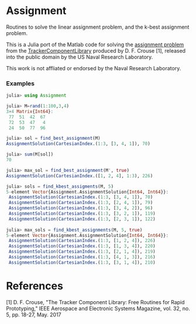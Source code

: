 # Assignment

Routines to solve the linear assignment problem, and the k-best assignment problem.

This is a Julia port of the Matlab code for solving the 
[assignment problem](https://en.wikipedia.org/wiki/Assignment_problem) 
from the [TrackerComponentLibrary](https://github.com/USNavalResearchLaboratory/TrackerComponentLibrary) 
produced by D. F. Crouse [1], released into the public domain by the US Naval Research Laboratory.

This work is not affliated or endorsed by the Naval Research Laboratory.

### Examples
```julia
julia> using Assignment

julia> M=rand(1:100,3,4)
3×4 Matrix{Int64}:
 77  51  42  67
 72  53  47   4
 24  50  77  96

julia> sol = find_best_assignment(M)
AssignmentSolution(CartesianIndex.(1:3, [3, 4, 1]), 70)

julia> sum(M[sol])
70

julia> max_sol = find_best_assignment(M', true)
AssignmentSolution(CartesianIndex.([1, 2, 4], 1:3), 226)

julia> sols = find_kbest_assigments(M, 5)
5-element Vector{Assignment.AssignmentSolution{Int64, Int64}}:
 AssignmentSolution(CartesianIndex.(1:3, [3, 4, 1]), 70)
 AssignmentSolution(CartesianIndex.(1:3, [2, 4, 1]), 79)
 AssignmentSolution(CartesianIndex.(1:3, [3, 4, 2]), 96)
 AssignmentSolution(CartesianIndex.(1:3, [3, 2, 1]), 119)
 AssignmentSolution(CartesianIndex.(1:3, [2, 3, 1]), 122)
 
julia> max_sols = find_kbest_assignments(M, 5, true)
5-element Vector{Assignment.AssignmentSolution{Int64, Int64}}:
 AssignmentSolution(CartesianIndex.(1:3, [1, 2, 4]), 226)
 AssignmentSolution(CartesianIndex.(1:3, [1, 3, 4]), 220)
 AssignmentSolution(CartesianIndex.(1:3, [2, 1, 4]), 219)
 AssignmentSolution(CartesianIndex.(1:3, [4, 1, 3]), 216)
 AssignmentSolution(CartesianIndex.(1:3, [3, 1, 4]), 210)
```

# References
[1] D. F. Crouse, "The Tracker Component Library: Free Routines for Rapid 
   Prototyping," IEEE Aerospace and Electronic Systems Magazine, vol. 32, 
   no. 5, pp. 18-27, May. 2017